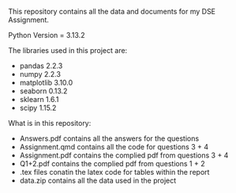 This repository contains all the data and documents for my DSE Assignment. 


Python Version = 3.13.2


The libraries used in this project are:
- pandas 2.2.3
- numpy 2.2.3
- matplotlib 3.10.0
- seaborn 0.13.2
- sklearn 1.6.1
- scipy 1.15.2


What is in this repository:
- Answers.pdf contains all the answers for the questions
- Assignment.qmd contains all the code for questions 3 + 4
- Assignment.pdf contains the complied pdf from questions 3 + 4
- Q1+2.pdf contains the complied pdf from questions 1 + 2
- .tex files conatin the latex code for tables within the report
- data.zip contains all the data used in the project